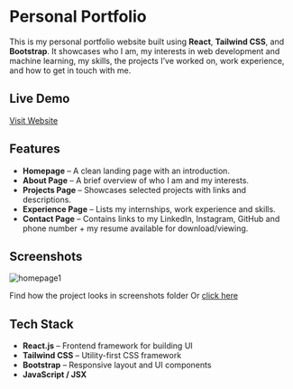 
# Personal Portfolio  

This is my personal portfolio website built using **React**, **Tailwind CSS**, and **Bootstrap**. It showcases who I am, my interests in web development and machine learning, my skills, the projects I’ve worked on, work experience, and how to get in touch with me.

## Live Demo
[Visit Website](https://magenta-rugelach-eea57f.netlify.app/)

## Features
- **Homepage** – A clean landing page with an introduction.
- **About Page** – A brief overview of who I am and my interests.
- **Projects Page** – Showcases selected projects with links and descriptions.
- **Experience Page** – Lists my internships, work experience and skills.
- **Contact Page** – Contains links to my LinkedIn, Instagram, GitHub and phone number + my resume available for download/viewing.


## Screenshots  
![homepage1](https://github.com/user-attachments/assets/69c1247a-e184-4191-93ef-398ba4fb35f4)

Find how the project looks in screenshots folder Or [click here](https://github.com/Abhinav0826/portfolio/tree/main/Screenshots)


## Tech Stack 
- **React.js** – Frontend framework for building UI
- **Tailwind CSS** – Utility-first CSS framework
- **Bootstrap** – Responsive layout and UI components
- **JavaScript / JSX**
